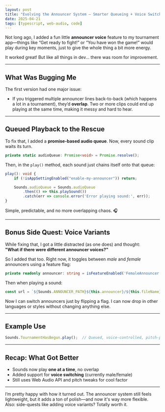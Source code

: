 ```yaml
---
layout: post
title: "Evolving the Announcer System — Smarter Queueing + Voice Switching"
date: 2025-04-21
tags: [typescript, web-audio, code]
---
```


Not long ago, I added a fun little **announcer voice** feature to my tournament app—things like “Get ready to fight!” or “You have won the game!” would play during key moments, just to give the whole thing a bit more energy.

It worked great! But like all things in dev... there was room for improvement.

---

## What Was Bugging Me

The first version had one major issue:  
- If you triggered multiple announcer lines back-to-back (which happens a lot in a tournament), they’d **overlap**. Two or more clips could end up playing at the same time, making it messy and hard to hear.

---

## Queued Playback to the Rescue

To fix that, I added a **promise-based audio queue**. Now, every sound clip waits its turn.

```ts
private static audioQueue: Promise<void> = Promise.resolve();
```

Then, in the `play()` method, each sound just chains itself onto that queue:

```ts
play(): void {
    if (!isAppSettingEnabled("enable-my-announcer")) return;

    Sounds.audioQueue = Sounds.audioQueue
        .then(() => this.playSound())
        .catch(err => console.error('Error playing sound:', err));
}
```

Simple, predictable, and no more overlapping chaos. 🎧

---

## Bonus Side Quest: Voice Variants

While fixing that, I got a little distracted (as one does) and thought:  
**"What if there were different announcer voices?"**

So I added that too. Right now, it toggles between *male* and *female* announcers using a feature flag:

```ts
private readonly announcer: string = isFeatureEnabled('FemaleAnnouncer') ? 'female' : 'male';
```

Then when playing a sound:

```ts
const url = `${Sounds.ANNOUNCER_PATH}${this.announcer}/${this.fileName}`;
```

Now I can switch announcers just by flipping a flag. I can now drop in other languages or styles without changing anything else. 

---

## Example Use

```ts
Sounds.TournamentHasBegun.play();  // Queued, voice-controlled, pitch-perfect
```

---

## Recap: What Got Better

- Sounds now play **one at a time**, no overlap
- Added support for **voice switching** (currently male/female)
- Still uses Web Audio API and pitch tweaks for cool factor

---

I’m pretty happy with how it turned out. The announcer system still feels lightweight, but it adds a ton of polish—and now it's way more flexible.  
Also: side-quests like adding voice variants? Totally worth it.

